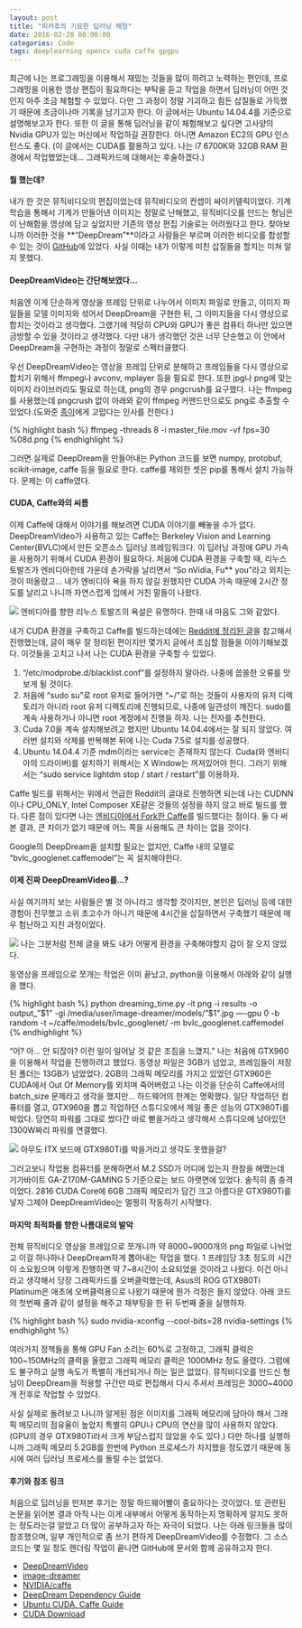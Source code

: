 ```yaml
---
layout: post
title: "피카츄의 기묘한 딥러닝 체험"
date: 2016-02-28 00:00:00
categories: Code
tags: deeplearning opencv cuda caffe gpgpu
---
```


최근에 나는 프로그래밍을 이용해서 재밌는 것들을 많이 하려고 노력하는 편인데, 프로그래밍을 이용한 영상 편집이 필요하다는 부탁을 듣고 작업을 하면서 딥러닝이 어떤 것인지 아주 조금 체험할 수 있었다. 다만 그 과정이 정말 기괴하고 힘든 삽질들로 가득했기 때문에 조금이나마 기록을 남기고자 한다. 이 글에서는 Ubuntu 14.04.4를 기준으로 설명해보고자 한다. 또한 이 글을 통해 딥러닝을 같이 체험해보고 싶다면 고사양의 Nvidia GPU가 있는 머신에서 작업하길 권장한다. 아니면 Amazon EC2의 GPU 인스턴스도 좋다. (이 글에서는 CUDA를 활용하고 있다. 나는 i7 6700K와 32GB RAM 환경에서 작업했었는데… 그래픽카드에 대해서는 후술하겠다.)

#### 뭘 했는데?

내가 한 것은 뮤직비디오의 편집이었는데 뮤직비디오의 컨셉이 싸이키델릭이었다. 기계 학습을 통해서 기계가 만들어낸 이미지는 정말로 난해했고, 뮤직비디오를 만드는 형님은 이 난해함을 영상에 담고 싶었지만 기존의 영상 편집 기술로는 어려웠다고 한다. 찾아보니까 이러한 것을 **“DeepDream”**이라고 사람들은 부르며 이러한 비디오를 합성할 수 있는 것이 [GitHub](https://github.com/graphific/DeepDreamVideo)에 있었다. 사실 이때는 내가 이렇게 미친 삽질들을 할지는 미쳐 알지 못했다.

#### DeepDreamVideo는 간단해보였다…

처음엔 이게 단순하게 영상을 프레임 단위로 나누어서 이미지 파일로 만들고, 이미지 파일들을 모델 이미지와 섞어서 DeepDream을 구현한 뒤, 그 이미지들을 다시 영상으로 합치는 것이라고 생각했다. 그랬기에 적당히 CPU와 GPU가 좋은 컴퓨터 하나만 있으면 금방할 수 있을 것이라고 생각했다. 다만 내가 생각했던 것은 너무 단순했고 이 안에서 DeepDream을 구현하는 과정이 정말로 스펙터클했다.

우선 DeepDreamVideo는 영상을 프레임 단위로 분해하고 프레임들을 다시 영상으로 합치기 위해서 ffmpeg나 avconv, mplayer 등을 필요로 한다. 또한 jpg나 png에 맞는 이미지 라이브러리도 필요로 하는데, png의 경우 pngcrush를 요구했다. 나는 ffmpeg를 사용했는데 pngcrush 없이 아래와 같이 ffmpeg 커맨드만으로도 png로 추출할 수 있었다.(도와준 [종이](http://twitter.com/hibiyasleep)에게 고맙다는 인사를 전한다.)

{% highlight bash %}
ffmpeg -threads 8 -i master_file.mov -vf fps=30 %08d.png
{% endhighlight %}

그러면 실제로 DeepDream을 만들어내는 Python 코드를 보면 numpy, protobuf, scikit-image, caffe 등을 필요로 한다. caffe를 제외한 셋은 pip를 통해서 설치 가능하다. 문제는 이 caffe였다.

#### CUDA, Caffe와의 씨름

이제 Caffe에 대해서 이야기를 해보려면 CUDA 이야기를 빼놓을 수가 없다. DeepDreamVideo가 사용하고 있는 Caffe는 Berkeley Vision and Learning Center(BVLC)에서 만든 오픈소스 딥러닝 프레임워크다. 이 딥러닝 과정에 GPU 가속을 사용하기 위해서 CUDA 환경이 필요하다. 처음에 CUDA 환경을 구축할 때, 리누스 토발즈가 엔비디아한테 가운데 손가락을 날리면서 “So nVidia, Fu** you”라고 외치는 것이 떠올랐고… 내가 엔비디아 욕을 하지 않길 원했지만 CUDA 가속 때문에 2시간 정도를 날리고 나니까 자연스럽게 입에서 거친 말들이 나왔다.

![](https://cdn-images-1.medium.com/max/1600/1*tIJf0McU91OAqRQOoRJoWg.jpeg)
<span class="figcaption_hack">엔비디아를 향한 리누스 토발즈의 욕설은 유명하다. 한때 내 마음도 그와 같았다.</span>

내가 CUDA 환경을 구축하고 Caffe를 빌드하는데에는 [Reddit에 정리된 글](https://www.reddit.com/r/deepdream/comments/3cd1yf/howto_install_on_ubuntulinux_mint_including_cuda/)을 참고해서 진행했는데, 글이 매우 잘 정리된 편이지만 몇가지 글에서 조심할 점들을 이야기해보겠다. 이것들을 고치고 나서 나는 CUDA 환경을 구축할 수 있었다.

1.  “/etc/modprobe.d/blacklist.conf”를 설정하지 말아라. 나중에 씁쓸한 오류를 맛보게 될 것이다.
1.  처음에 “sudo su”로 root 유저로 들어가면 “~/”로 하는 것들이 사용자의 유저 디렉토리가 아니라 root 유저 디렉토리에 진행되므로,
나중에 일관성이 깨진다. sudo를 계속 사용하거나 아니면 root 계정에서 진행을 하자. 나는 전자를 추천한다.
1.  Cuda 7.0을 계속 설치해보려고 했지만 Ubuntu 14.04.4에서는 잘 되지 않았다. 여러번 설치와 삭제를 반복해본 뒤에 나는 Cuda
7.5로 설치를 성공했다.
1.  Ubuntu 14.04.4 기준 mdm이라는 service는 존재하지 않는다. Cuda(와 엔비디아의 드라이버)를 설치하기 위해서는 X
Window는 꺼져있어야 한다. 그러기 위해서는 “sudo service lightdm stop / start / restart”를 이용하자.

Caffe 빌드를 위해서는 위에서 언급한 Reddit의 글대로 진행하면 되는데 나는 CUDNN이나 CPU_ONLY, Intel Composer XE같은 것들의 설정을 하지 않고 바로 빌드를 했다. 다른 점이 있다면 나는 [엔비디아에서 Fork한 Caffe](https://github.com/NVIDIA/caffe)를 빌드했다는 점이다. 둘 다 써본 결과, 큰 차이가 없기 때문에 어느
쪽을 사용해도 큰 차이는 없을 것이다.

Google의 DeepDream을 설치할 필요는 없지만, Caffe 내의 모델로 “bvlc_googlenet.caffemodel”는 꼭 설치해야한다.

#### 이제 진짜 DeepDreamVideo를…?

사실 여기까지 보는 사람들은 별 것 아니라고 생각할 것이지만, 본인은 딥러닝 등에 대한 경험이 전무했고 소위 초고수가 아니기 때문에 4시간을 삽질하면서 구축했기 때문에 매우 험난하고 지친 과정이었다.

![](https://cdn-images-1.medium.com/max/1600/1*BtpZhonatJN9AnSxjpssdg.png)
<span class="figcaption_hack">나는 그분처럼 전체 글을 봐도 내가 어떻게 환경을 구축해야할지 감이 잘 오지 않았다.</span>

동영상을 프레임으로 쪼개는 작업은 이미 끝났고, python을 이용해서 아래와 같이 실행을 했다.

{% highlight bash %}
python dreaming_time.py -it png -i results -o output_”$1" -gi /media/user/image-dreamer/models/”$1".jpg —-gpu 0 -b random -t ~/caffe/models/bvlc_googlenet/ -m bvlc_googlenet.caffemodel
{% endhighlight %}

“어? 아… 안 되잖아? 이런 일이 일어날 것 같은 조짐을 느꼈지.” 나는 처음에 GTX960을 이용해서 작업을 진행하려고 했었다. 동영상 파일은 3GB가 넘었고, 프레임들이 저장된 폴더는 13GB가 넘었었다. 2GB의 그래픽 메모리를 가지고 있었던 GTX960은 CUDA에서 Out Of Memory를 외치며 죽어버렸고 나는 이것을 단순히 Caffe에서의 batch_size 문제라고 생각을 했지만… 하드웨어의 한계는 명확했다. 일단 작업하던 컴퓨터를 열고, GTX960을 뽑고 작업하던 스튜디오에서 제일 좋은 성능의 GTX980Ti를 박았다. 당연히 파워를 그대로 썼다간 바로 뻗을거라고 생각해서 스튜디오에 남아있던 1300W짜리 파워를 연결했다.

![](https://cdn-images-1.medium.com/max/1600/1*mik7GgJKDb8N7-JfMHeWew.jpeg)
<span class="figcaption_hack">아무도 ITX 보드에 GTX980Ti를 박을거라고 생각도 못했을걸?</span>

그러고보니 작업용 컴퓨터를 분해하면서 M.2 SSD가 어디에 있는지 한참을 헤맸는데 기가바이트 GA-Z170M-GAMING 5 기준으로는 보드 아랫면에 있었다. 솔직히 좀 충격이었다. 2816 CUDA Core에 6GB 그래픽 메모리가 담긴 크고 아름다운 GTX980Ti를 넣자 그제야 DeepDreamVideo는 멀쩡히 작동하기 시작했다.

#### 마지막 최적화를 향한 나름대로의 발악

전체 뮤직비디오 영상을 프레임으로 쪼개니까 약 8000~9000개의 png 파일로 나뉘었고 이걸 하나하나 DeepDream하게 뽑아내는 작업을 했다. 1 프레임당 3초 정도의 시간이 소요됬으며 이렇게 진행하면 약 7~8시간이 소요되었을 것이라고 나왔다. 이건 아니라고 생각해서 당장 그래픽카드를 오버클럭했는데, Asus의 ROG GTX980Ti Platinum은 애초에 오버클럭용으로 나왔기 때문에 뭔가 걱정은 들지 않았다. 아래 코드의 첫번째 줄과 같이 설정을 해주고 재부팅을 한 뒤 두번째 줄을 실행하자.

{% highlight bash %}
sudo nvidia-xconfig --cool-bits=28
nvidia-settings
{% endhighlight %}

여러가지 정책들을 통해 GPU Fan 소리는 60%로 고정하고, 그래픽 클럭은 100~150MHz의 클럭을 올렸고 그래픽 메모리 클럭은 1000MHz 정도 올렸다. 그럼에도 불구하고 실행 속도가 특별히 개선되거나 하는 일은 없었다. 뮤직비디오를 만드신 형님이 DeepDream을 적용할 구간만 따로 편집해서 다시 주셔서 프레임은 3000~4000개 전후로 작업할 수 있었다.

사실 실제로 돌려보고 나니까 알게된 점은 이미지를 그래픽 메모리에 담아야 해서 그래픽 메모리의 점유율이 높았지 특별히 GPU나 CPU의 연산을 많이 사용하지 않았다. (GPU의 경우 GTX980Ti라서 크게 부담스럽지 않았을 수도 있다.) 다만 하나를 실행하니까 그래픽 메모리 5.2GB를 한번에 Python 프로세스가 차지했을 정도였기 때문에 동시에 여러 딥러닝 프로세스를 돌릴 수는 없었다.

#### 후기와 참조 링크

처음으로 딥러닝을 만져본 후기는 정말 하드웨어빨이 중요하다는 것이었다. 또 관련된 논문을 읽어본 결과 아직 나는 이게 내부에서 어떻게 동작하는지 명확하게 알지도 못하는 정도라는걸 알았고 더 많이 공부하고자 하는 자극이 되었다. 나는 아래 링크들을 많이 참조했으며, 일부 개인적으로 좀 쓰기 편하게 DeepDreamVideo를 수정했다. 그 소스코드는 몇 일 정도 렌더링 작업이 끝나면 GitHub에 문서와 함께 공유하고자 한다.

* [DeepDreamVideo](https://github.com/graphific/DeepDreamVideo)
* [image-dreamer](https://github.com/Dhar/image-dreamer)
* [NVIDIA/caffe](https://github.com/NVIDIA/caffe)
* [DeepDream Dependency Guide](https://www.reddit.com/r/deepdream/comments/3cawxb/what_are_deepdream_images_how_do_i_make_my_own/)
* [Ubuntu CUDA, Caffe Guide](https://www.reddit.com/r/deepdream/comments/3cd1yf/howto_install_on_ubuntulinux_mint_including_cuda/)
* [CUDA Download](https://developer.nvidia.com/cuda-downloads)